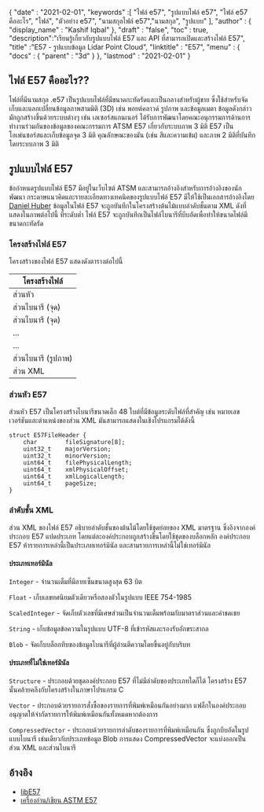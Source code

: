 {
  "date" : "2021-02-01",
  "keywords" :[ "ไฟล์ e57", "รูปแบบไฟล์ e57", "ไฟล์ e57 คืออะไร", "ไฟล์", "ตัวอย่าง e57", "นามสกุลไฟล์ e57","นามสกุล", "รูปแบบ" ],
  "author" : {
    "display_name" : "Kashif Iqbal"
},
  "draft" : "false",
  "toc" : true,
  "description":"เรียนรู้เกี่ยวกับรูปแบบไฟล์ E57 และ API ที่สามารถเปิดและสร้างไฟล์ E57",
  "title" :"E57 - รูปแบบข้อมูล Lidar Point Cloud",
  "linktitle" : "E57",
  "menu" : {
    "docs" : {
      "parent" : "3d"
}
},
  "lastmod" : "2021-02-01"
}

## ไฟล์ E57 คืออะไร??

ไฟล์ที่มีนามสกุล .e57 เป็นรูปแบบไฟล์ที่มีขนาดกะทัดรัดและเป็นกลางสำหรับผู้ขาย ซึ่งใช้สำหรับจัดเก็บและแลกเปลี่ยนข้อมูลภาพสามมิติ (3D) เช่น พอยต์คลาวด์ รูปภาพ และข้อมูลเมตา ข้อมูลดังกล่าวมักถูกสร้างขึ้นด้วยระบบต่างๆ เช่น เลเซอร์สแกนเนอร์ ได้รับการพัฒนาโดยคณะอนุกรรมการด้านการทำงานร่วมกันของข้อมูลของคณะกรรมการ ATSM E57 เกี่ยวกับระบบภาพ 3 มิติ E57 เป็นโอเพ่นซอร์สและเก็บข้อมูลจุด 3 มิติ คุณลักษณะของมัน (เช่น สีและความเข้ม) และภาพ 2 มิติที่บันทึกโดยระบบภาพ 3 มิติ

## รูปแบบไฟล์ E57

ข้อกำหนดรูปแบบไฟล์ E57 มีอยู่ในเว็บไซต์ ATSM และสามารถอ้างอิงสำหรับการอ้างอิงของนักพัฒนา กระดาษแนวคิดและรายละเอียดทางเทคนิคของรูปแบบไฟล์ E57 มีให้ใช้เป็นเอกสารอ้างอิงโดย [Daniel Huber](https://paulbourke.net/dataformats/e57/2011-huber-e57-v3.pdf) ข้อมูลในไฟล์ E57 จะถูกบันทึกในโครงสร้างต้นไม้แบบลำดับชั้นตาม XML ดังที่แสดงในภาพต่อไปนี้ ที่ระดับต่ำ ไฟล์ E57 จะถูกบันทึกเป็นไฟล์ไบนารีที่บีบอัดเพื่อทำให้ขนาดไฟล์มีขนาดกะทัดรัด

### โครงสร้างไฟล์ E57

โครงสร้างของไฟล์ E57 แสดงดังตารางต่อไปนี้

| โครงสร้างไฟล์|
---|
|ส่วนหัว|
|ส่วนไบนารี (จุด)|
|ส่วนไบนารี (จุด)|
|...|
|...|
|ส่วนไบนารี (รูปภาพ)|
|ส่วน XML|

### ส่วนหัว E57

ส่วนหัว E57 เป็นโครงสร้างไบนารีขนาดเล็ก 48 ไบต์ที่มีข้อมูลระดับไฟล์ที่สำคัญ เช่น หมายเลขเวอร์ชันและตำแหน่งของส่วน XML มันสามารถแสดงในเชิงโปรแกรมได้ดังนี้

```
struct E57FileHeader {
    char        fileSignature[8];
    uint32_t    majorVersion;
    uint32_t    minorVersion;
    uint64_t    filePhysicalLength;
    uint64_t    xmlPhysicalOffset;
    uint64_t    xmlLogicalLength;
    uint64_t    pageSize;
}
```

### ลำดับชั้น XML

ส่วน XML ของไฟล์ E57 อธิบายลำดับชั้นของต้นไม้โดยใช้ชุดย่อยของ XML มาตรฐาน ซึ่งอิงจากองค์ประกอบ E57 แปดประเภท โดยแต่ละองค์ประกอบถูกสร้างขึ้นโดยใช้ชุดของบล็อกหลัก องค์ประกอบ E57 ห้ารายการเหล่านี้เป็นประเภทเทอร์มินัล และสามรายการเหล่านี้ไม่ใช่เทอร์มินัล

#### ประเภทเทอร์มินัล

`Integer` - จำนวนเต็มที่มีลายเซ็นขนาดสูงสุด 63 บิต

`Float` - เก็บเลขทศนิยมตัวเดียวหรือสองตัวในรูปแบบ IEEE 754-1985

`ScaledInteger` - จัดเก็บตัวเลขที่มีเศษส่วนเป็นจำนวนเต็มพร้อมกับมาตราส่วนและค่าชดเชย

`String` - เก็บข้อมูลข้อความในรูปแบบ UTF-8 ที่เข้ารหัสและรองรับอักขระสากล

`Blob` - จัดเก็บบล็อกทึบของข้อมูลไบนารีที่ผู้อ่านตีความโดยขึ้นอยู่กับบริบท

#### ประเภทที่ไม่ใช่เทอร์มินัล

`Structure` - ประกอบด้วยชุดองค์ประกอบ E57 ที่ไม่มีลำดับของประเภทใดก็ได้ โครงสร้าง E57 นั้นคล้ายคลึงกับโครงสร้างในภาษาโปรแกรม C

`Vector` - ประกอบด้วยรายการสั่งซื้อของรายการที่พิมพ์เหมือนกันอย่างมาก แฟล็กในองค์ประกอบอนุญาตให้จำกัดรายการให้พิมพ์เหมือนกันทั้งหมดหากต้องการ

`CompressedVector` - ประกอบด้วยรายการลำดับของรายการที่พิมพ์เหมือนกัน ซึ่งถูกบีบอัดในรูปแบบไบนารี เช่นเดียวกับประเภทข้อมูล Blob การแสดง CompressedVector จะแบ่งออกเป็นส่วน XML และส่วนไบนารี

## อ้างอิง

* [libE57](http://www.libe57.org/)
* [เครื่องอ่าน/เขียน ASTM E57](https://docs.safe.com/fme/html/FME_Desktop_Documentation/FME_ReadersWriters/e57/e57.htm#:~:text=Overview,are%20structured%20as%20a%20tree. )

